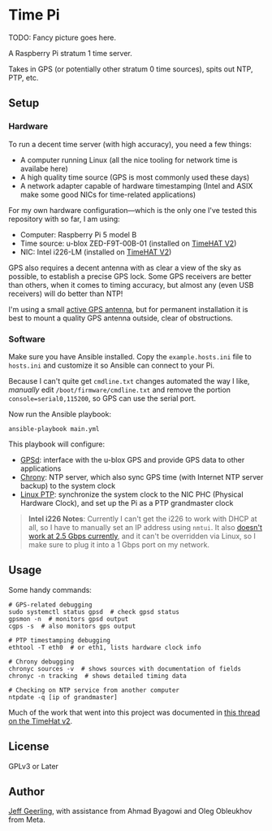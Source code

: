 # Time Pi

TODO: Fancy picture goes here.

A Raspberry Pi stratum 1 time server.

Takes in GPS (or potentially other stratum 0 time sources), spits out NTP, PTP, etc.

## Setup

### Hardware

To run a decent time server (with high accuracy), you need a few things:

  - A computer running Linux (all the nice tooling for network time is availabe here)
  - A high quality time source (GPS is most commonly used these days)
  - A network adapter capable of hardware timestamping (Intel and ASIX make some good NICs for time-related applications)

For my own hardware configuration—which is the only one I've tested this repository with so far, I am using:

  - Computer: Raspberry Pi 5 model B
  - Time source: u-blox ZED-F9T-00B-01 (installed on [TimeHAT V2](https://github.com/geerlingguy/raspberry-pi-pcie-devices/issues/674))
  - NIC: Intel i226-LM (installed on [TimeHAT V2](https://github.com/geerlingguy/raspberry-pi-pcie-devices/issues/674))

GPS also requires a decent antenna with as clear a view of the sky as possible, to establish a precise GPS lock. Some GPS receivers are better than others, when it comes to timing accuracy, but almost any (even USB receivers) will do better than NTP!

I'm using a small [active GPS antenna](https://amzn.to/4gdhBj1), but for permanent installation it is best to mount a quality GPS antenna outside, clear of obstructions.

### Software

Make sure you have Ansible installed. Copy the `example.hosts.ini` file to `hosts.ini` and customize it so Ansible can connect to your Pi.

Because I can't quite get `cmdline.txt` changes automated the way I like, _manually_ edit `/boot/firmware/cmdline.txt` and remove the portion `console=serial0,115200`, so GPS can use the serial port.

Now run the Ansible playbook:

```
ansible-playbook main.yml
```

This playbook will configure:

  - [GPSd](https://gpsd.gitlab.io/gpsd/gpsd.html): interface with the u-blox GPS and provide GPS data to other applications
  - [Chrony](https://chrony-project.org): NTP server, which also sync GPS time (with Internet NTP server backup) to the system clock
  - [Linux PTP](https://linuxptp.nwtime.org): synchronize the system clock to the NIC PHC (Physical Hardware Clock), and set up the Pi as a PTP grandmaster clock

> **Intel i226 Notes**: Currently I can't get the i226 to work with DHCP at all, so I have to manually set an IP address using `nmtui`. It also [doesn't work at 2.5 Gbps currently](https://github.com/geerlingguy/raspberry-pi-pcie-devices/issues/674#issuecomment-2533117275), and it can't be overridden via Linux, so I make sure to plug it into a 1 Gbps port on my network.

## Usage

Some handy commands:

```
# GPS-related debugging
sudo systemctl status gpsd  # check gpsd status
gpsmon -n  # monitors gpsd output
cgps -s  # also monitors gps output

# PTP timestamping debugging
ethtool -T eth0  # or eth1, lists hardware clock info

# Chrony debugging
chronyc sources -v  # shows sources with documentation of fields
chronyc -n tracking  # shows detailed timing data

# Checking on NTP service from another computer
ntpdate -q [ip of grandmaster]
```

Much of the work that went into this project was documented in [this thread on the TimeHat v2](https://github.com/geerlingguy/raspberry-pi-pcie-devices/issues/674).

## License

GPLv3 or Later

## Author

[Jeff Geerling](https://www.jeffgeerling.com), with assistance from Ahmad Byagowi and Oleg Obleukhov from Meta.
